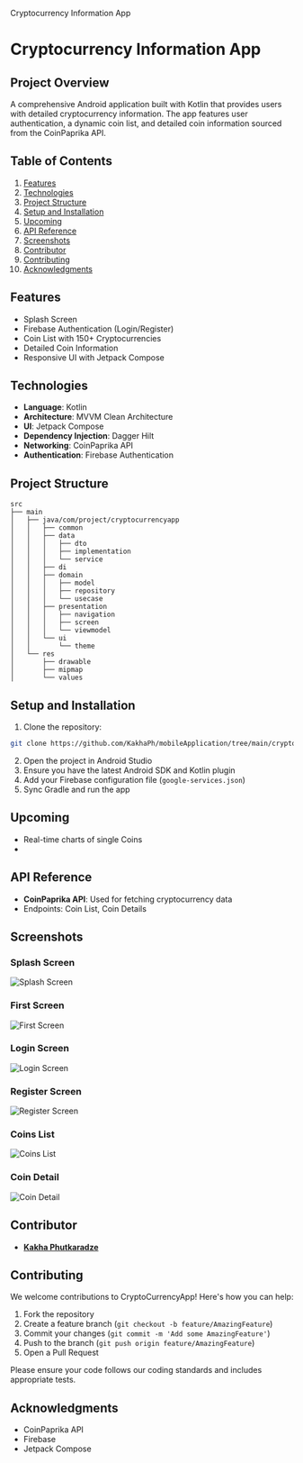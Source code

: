 Cryptocurrency Information App
# Cryptocurrency Information App


## Project Overview
A comprehensive Android application built with Kotlin that provides users with detailed cryptocurrency information. The app features user authentication, a dynamic coin list, and detailed coin information sourced from the CoinPaprika API.


## Table of Contents
1. [Features](#Features)
2. [Technologies](#Technologies)
3. [Project Structure](#Project)
4. [Setup and Installation](#Setup)
5. [Upcoming](#Upcoming)
6. [API Reference](#API)
7. [Screenshots](#Screenshots)
8. [Contributor](#Contributor)
9. [Contributing](#Contributing)
10. [Acknowledgments](#Acknowledgments)


## Features
- Splash Screen
- Firebase Authentication (Login/Register)
- Coin List with 150+ Cryptocurrencies
- Detailed Coin Information
- Responsive UI with Jetpack Compose


## Technologies
- **Language**: Kotlin
- **Architecture**: MVVM Clean Architecture
- **UI**: Jetpack Compose
- **Dependency Injection**: Dagger Hilt
- **Networking**: CoinPaprika API
- **Authentication**: Firebase Authentication


## Project Structure
```
src
├── main
│   ├── java/com/project/cryptocurrencyapp
│   │   ├── common
│   │   ├── data
│   │   │   ├── dto
│   │   │   ├── implementation
│   │   │   └── service
│   │   ├── di
│   │   ├── domain
│   │   │   ├── model
│   │   │   ├── repository
│   │   │   └── usecase
│   │   ├── presentation
│   │   │   ├── navigation
│   │   │   ├── screen
│   │   │   └── viewmodel
│   │   └── ui
│   │       └── theme
│   └── res
│       ├── drawable
│       ├── mipmap
│       └── values
```


## Setup and Installation
1. Clone the repository:
```bash
git clone https://github.com/KakhaPh/mobileApplication/tree/main/cryptocurrencyapp
```
2. Open the project in Android Studio
3. Ensure you have the latest Android SDK and Kotlin plugin
4. Add your Firebase configuration file (`google-services.json`)
5. Sync Gradle and run the app


## Upcoming
- Real-time charts of single Coins
- 

## API Reference
- **CoinPaprika API**: Used for fetching cryptocurrency data
- Endpoints: Coin List, Coin Details


## Screenshots

### Splash Screen
![Splash Screen](screenshots/SplashScreen.png)

### First Screen
![First Screen](screenshots/FirstScreen.png)

### Login Screen
![Login Screen](screenshots/LoginScreen.png)

### Register Screen
![Register Screen](screenshots/RegisterScreen.png)

### Coins List
![Coins List](screenshots/coinsScreen.png)

### Coin Detail
![Coin Detail](screenshots/CoinDetailScreen.png)


## Contributor
- **[Kakha Phutkaradze](https://github.com/KakhaPh/)**   


## Contributing

We welcome contributions to CryptoCurrencyApp! Here's how you can help:

1. Fork the repository
2. Create a feature branch (`git checkout -b feature/AmazingFeature`)
3. Commit your changes (`git commit -m 'Add some AmazingFeature'`)
4. Push to the branch (`git push origin feature/AmazingFeature`)
5. Open a Pull Request

Please ensure your code follows our coding standards and includes appropriate tests.

## Acknowledgments
- CoinPaprika API
- Firebase
- Jetpack Compose
